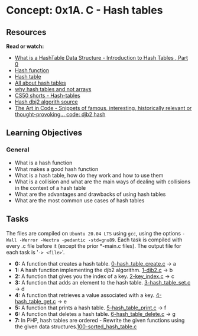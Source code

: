 # Concept: 0x1A. C - Hash tables

## Resources

**Read or watch:**

- [What is a HashTable Data Structure - Introduction to Hash Tables , Part 0](https://www.youtube.com/watch?v=MfhjkfocRR0)
- [Hash function](https://en.wikipedia.org/wiki/Hash_function)
- [Hash table](https://en.wikipedia.org/wiki/Hash_table)
- [All about hash tables](https://www.digitalocean.com/community/tutorials/hash-table-in-c-plus-plus)
- [why hash tables and not arrays](https://stackoverflow.com/questions/31930046/what-is-a-hash-table-and-how-do-you-make-it-in-c)
- [CS50 shorts - Hash-tables](https://video.cs50.io/nvzVHwrrub0)
- [Hash dbj2 algorith source](https://gist.github.com/papamuziko/7bb52dfbb859fdffc4bd0f95b76f71e8)
- [The Art in Code - Snippets of famous, interesting, historically relevant or thought-provoking... code: djb2 hash](https://theartincode.stanis.me/008-djb2/#:~:text=Written%20by%20Daniel%20J.,a%20number%20that%20represents%20it.)

## Learning Objectives

### General

- What is a hash function
- What makes a good hash function
- What is a hash table, how do they work and how to use them
- What is a collision and what are the main ways of dealing with collisions in the context of a hash table
- What are the advantages and drawbacks of using hash tables
- What are the most common use cases of hash tables

## Tasks

The files are compiled on `Ubuntu 20.04 LTS` using `gcc`, using the options `-Wall -Werror -Wextra -pedantic -std=gnu89`. Each task is compiled with every .c file before it (except the prior *-main.c files).
The output file for each task is '`-> <file>`'.

- **0:** A function that creates a hash table. [0-hash_table_create.c](https://github.com/Wachira-G/alx-low_level_programming/blob/main/0x1A-hash_tables/0-hash_table_create.c) -> a
- **1:** A hash function implementing the djb2 algorithm. [1-djb2.c](https://github.com/Wachira-G/alx-low_level_programming/blob/main/0x1A-hash_tables/1-djb2.c) -> b
- **2:** A function that gives you the index of a key. [2-key_index.c](https://github.com/Wachira-G/alx-low_level_programming/blob/main/0x1A-hash_tables/2-key_index.c) -> c
- **3:** A function that adds an element to the hash table. [3-hash_table_set.c](https://github.com/Wachira-G/alx-low_level_programming/blob/main/0x1A-hash_tables/3-hash_table_set.c) -> d
- **4:** A function that retrieves a value associated with a key. [4-hash_table_get.c](https://github.com/Wachira-G/alx-low_level_programming/blob/main/0x1A-hash_tables/4-hash_table.get.c) -> e
- **5:** A function that prints a hash table. [5-hash_table_print.c](https://github.com/Wachira-G/alx-low_level_programming/blob/main/0x1A-hash_tables/5-hash_table_print.c) -> f
- **6:** A function that deletes a hash table. [6-hash_table_delete.c](https://github.com/Wachira-G/alx-low_level_programming/blob/main/0x1A-hash_tables/6-hash_table_delete.c) -> g
- **7:** In PHP, hash tables are ordered - Rewrite the given functions using the given data structures.[100-sorted_hash_table.c](https://github.com/Wachira-G/alx-low_level_programming/blob/main/0x1A-hash_tables/100-sorted_hash_table.c)
